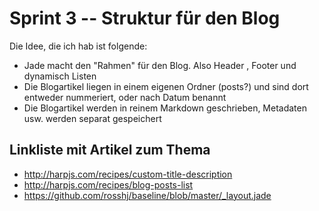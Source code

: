 # Sprint 3 -- Struktur für den Blog
Die Idee, die ich hab ist folgende:
* Jade macht den "Rahmen" für den Blog. Also Header , Footer  und dynamisch Listen
* Die Blogartikel liegen in einem eigenen Ordner (posts?) und sind dort entweder nummeriert, oder nach Datum benannt
* Die Blogartikel werden in reinem Markdown geschrieben, Metadaten usw. werden separat gespeichert

## Linkliste mit Artikel zum Thema
* http://harpjs.com/recipes/custom-title-description
* http://harpjs.com/recipes/blog-posts-list
* https://github.com/rosshj/baseline/blob/master/_layout.jade


